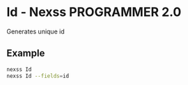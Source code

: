 # Id - Nexss PROGRAMMER 2.0

Generates unique id

## Example

```sh
nexss Id
nexss Id --fields=id
```
